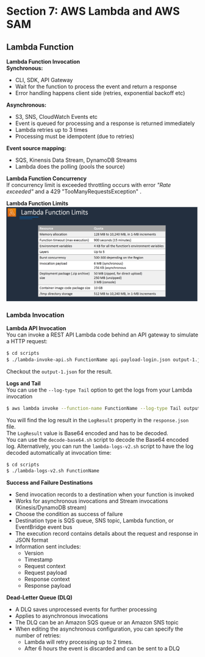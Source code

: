 # Section 7: AWS Lambda and AWS SAM  
## Lambda Function
__Lambda Function Invocation__  
__Synchronous:__
* CLI, SDK, API Gateway
* Wait for the function to process the event and return a response
* Error handling happens client side (retries, exponential backoff etc)

__Asynchronous:__
* S3, SNS, CloudWatch Events etc
* Event is queued for processing and a response is returned immediately
* Lambda retries up to 3 times
* Processing must be idempotent (due to retries)

__Event source mapping:__  
* SQS, Kinensis Data Stream, DynamoDB Streams
* Lambda does the polling (pools the source)

__Lambda Function Concurrency__  
If concurrency limit is exceeded throttling occurs with error _"Rate exceeded"_ and a 429 "TooManyRequestsException" .

__Lambda Function Limits__  
![](slides/lambda-function-limits.png)

### Lambda Invocation
__Lambda API Invocation__  
You can invoke a REST API Lambda code behind an API gateway to simulate a HTTP request:
```bash
$ cd scripts
$ ./lambda-invoke-api.sh FunctionName api-payload-login.json output-1.json
```
Checkout the `output-1.json` for the result.

__Logs and Tail__  
You can use the `--log-type Tail` option to get the logs from your Lambda invocation
```bash
$ aws lambda invoke --function-name FunctionName --log-type Tail output2.json > response.json
```
You will find the log result in the `LogResult` property in the `response.json` file.  
The `LogResult` value is Base64 encoded and has to be decoded.     
You can use the `decode-base64.sh` script to decode the Base64 encoded log.
Alternatively, you can run the `lambda-logs-v2.sh` script to have the log decoded automatically at invocation time:  
```bash
$ cd scripts
$ ./lambda-logs-v2.sh FunctionName
```

__Success and Failure Destinations__  
* Send invocation records to a destination when your function is invoked
* Works for asynchronous invocations and Stream invocations (Kinesis/DynamoDB stream)
* Choose the condition as success of failure
* Destination type is SQS queue, SNS topic, Lambda function, or EventBridge event bus
* The execution record contains details about the request and response in JSON format
* Information sent includes:
  - Version
  - Timestamp
  - Request context
  - Request payload
  - Response context
  - Response payload

__Dead-Letter Queue (DLQ)__
* A DLQ saves unprocessed events for further processing
* Applies to asynchronous invocations
* The DLQ can be an Amazon SQS queue or an Amazon SNS topic
* When editing the asynchronous configuration, you can specify the number of retries:
  - Lambda will retry processing up to 2 times.
  - After 6 hours the event is discarded and can be sent to a DLQ
